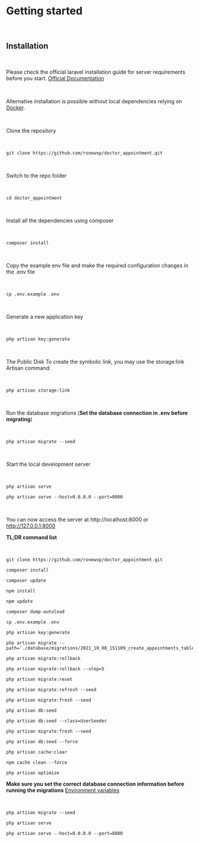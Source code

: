 # Getting started

​

## Installation

​

Please check the official laravel installation guide for server requirements before you start. [Official Documentation](https://laravel.com/docs/8.x)

​

Alternative installation is possible without local dependencies relying on [Docker](#docker). 

​

Clone the repository

​

    git clone https://github.com/ronewxp/doctor_appointment.git
​

Switch to the repo folder

​

    cd doctor_appointment

​

Install all the dependencies using composer

​

    composer install

​

Copy the example env file and make the required configuration changes in the .env file

​

    cp .env.example .env

​

Generate a new application key

​

    php artisan key:generate

​

The Public Disk To create the symbolic link, you may use the storage:link Artisan command:

​

    php artisan storage:link
    
​

Run the database migrations (**Set the database connection in .env before migrating**)

​

    php artisan migrate --seed

​

Start the local development server

​

    php artisan serve
    
    php artisan serve --host=0.0.0.0 --port=8000

​

You can now access the server at http://localhost:8000 or http://127.0.0.1:8000 


**TL;DR command list**

​

    git clone https://github.com/ronewxp/doctor_appointment.git

    composer install
    
    composer update

    npm install
    
    npm update
    
    composer dump-autoload

    cp .env.example .env

    php artisan key:generate
    
    php artisan migrate --path='./database/migrations/2021_10_08_151109_create_appointments_table.php'
    
    php artisan migrate:rollback
    
    php artisan migrate:rollback --step=5
    
    php artisan migrate:reset
    
    php artisan migrate:refresh --seed
    
    php artisan migrate:fresh --seed
    
    php artisan db:seed
    
    php artisan db:seed --class=UserSeeder
    
    php artisan migrate:fresh --seed
    
    php artisan db:seed --force
    
    php artisan cache:clear
    
    npm cache clean --force
    
    php artisan optimize
    

**Make sure you set the correct database connection information before running the migrations** [Environment variables](#environment-variables)

​

    php artisan migrate --seed

    php artisan serve
    
    php artisan serve --host=0.0.0.0 --port=8000
